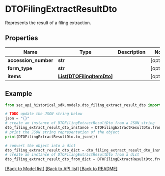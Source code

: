 # DTOFilingExtractResultDto

Represents the result of a filing extraction.

## Properties

Name | Type | Description | Notes
------------ | ------------- | ------------- | -------------
**accession_number** | **str** |  | [optional] 
**form_type** | **str** |  | [optional] 
**items** | [**List[DTOFilingItemDto]**](DTOFilingItemDto.md) |  | [optional] 

## Example

```python
from sec_api_historical_sdk.models.dto_filing_extract_result_dto import DTOFilingExtractResultDto

# TODO update the JSON string below
json = "{}"
# create an instance of DTOFilingExtractResultDto from a JSON string
dto_filing_extract_result_dto_instance = DTOFilingExtractResultDto.from_json(json)
# print the JSON string representation of the object
print(DTOFilingExtractResultDto.to_json())

# convert the object into a dict
dto_filing_extract_result_dto_dict = dto_filing_extract_result_dto_instance.to_dict()
# create an instance of DTOFilingExtractResultDto from a dict
dto_filing_extract_result_dto_from_dict = DTOFilingExtractResultDto.from_dict(dto_filing_extract_result_dto_dict)
```
[[Back to Model list]](../README.md#documentation-for-models) [[Back to API list]](../README.md#documentation-for-api-endpoints) [[Back to README]](../README.md)


